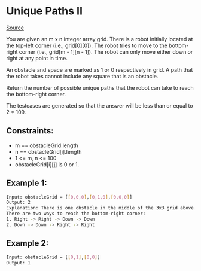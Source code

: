 # Unique Paths II
[Source](https://leetcode.com/problems/unique-paths-ii/)

You are given an m x n integer array grid. There is a robot initially located at the top-left corner (i.e., grid[0][0]). The robot tries to move to the bottom-right corner (i.e., grid[m - 1][n - 1]). The robot can only move either down or right at any point in time.

An obstacle and space are marked as 1 or 0 respectively in grid. A path that the robot takes cannot include any square that is an obstacle.

Return the number of possible unique paths that the robot can take to reach the bottom-right corner.

The testcases are generated so that the answer will be less than or equal to 2 * 109.

## Constraints:

 - m == obstacleGrid.length
 - n == obstacleGrid[i].length
 - 1 <= m, n <= 100
 - obstacleGrid[i][j] is 0 or 1.

## Example 1:
```sh
Input: obstacleGrid = [[0,0,0],[0,1,0],[0,0,0]]
Output: 2
Explanation: There is one obstacle in the middle of the 3x3 grid above.
There are two ways to reach the bottom-right corner:
1. Right -> Right -> Down -> Down
2. Down -> Down -> Right -> Right
```

## Example 2:
```sh
Input: obstacleGrid = [[0,1],[0,0]]
Output: 1
```